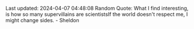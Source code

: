 Last updated: 2024-04-07 04:48:08
Random Quote: What I find interesting, is how so many supervillains are scientistsIf the world doesn't respect me, I might change sides. - Sheldon